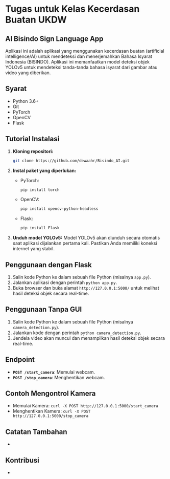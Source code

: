 # Tugas untuk Kelas Kecerdasan Buatan UKDW
## AI Bisindo Sign Language App

Aplikasi ini adalah aplikasi yang menggunakan kecerdasan buatan (artificial intelligence/AI) untuk mendeteksi dan menerjemahkan Bahasa Isyarat Indonesia (BISINDO). Aplikasi ini memanfaatkan model deteksi objek YOLOv5 untuk mendeteksi tanda-tanda bahasa isyarat dari gambar atau video yang diberikan.

## Syarat
- Python 3.6+
- Git
- PyTorch
- OpenCV
- Flask

## Tutorial Instalasi
1. **Kloning repositori:**
    ```sh
    git clone https://github.com/dewaahr/Bisindo_AI.git
    ```

2. **Instal paket yang diperlukan:**
    - PyTorch:
        ```sh
        pip install torch
        ```

    - OpenCV:
        ```sh
        pip install opencv-python-headless
        ```

    - Flask:
        ```sh
        pip install Flask
        ```

3. **Unduh model YOLOv5:**
    Model YOLOv5 akan diunduh secara otomatis saat aplikasi dijalankan pertama kali. Pastikan Anda memiliki koneksi internet yang stabil.

## Penggunaan dengan Flask
1. Salin kode Python ke dalam sebuah file Python (misalnya `app.py`).
2. Jalankan aplikasi dengan perintah `python app.py`.
3. Buka browser dan buka alamat `http://127.0.0.1:5000/` untuk melihat hasil deteksi objek secara real-time.

## Penggunaan Tanpa GUI
1. Salin kode Python ke dalam sebuah file Python (misalnya `camera_detection.py`).
2. Jalankan kode dengan perintah `python camera_detection.py`.
3. Jendela video akan muncul dan menampilkan hasil deteksi objek secara real-time.

## Endpoint
- **`POST /start_camera`**: Memulai webcam.
- **`POST /stop_camera`**: Menghentikan webcam.

## Contoh Mengontrol Kamera
- Memulai Kamera: `curl -X POST http://127.0.0.1:5000/start_camera`
- Menghentikan Kamera: `curl -X POST http://127.0.0.1:5000/stop_camera`

## Catatan Tambahan
-

## Kontribusi
-
